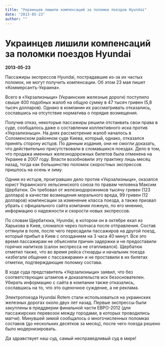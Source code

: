 ```yaml
---
title: "Украинцев лишили компенсаций за поломки поездов Hyundai"
date: "2013-05-23"
author: ""
---
```


# Украинцев лишили компенсаций за поломки поездов Hyundai

**2013-05-23** 

Пассажиры экспрессов Hyundai, пострадавшие из-за их частых поломок, не могут получить компенсации. Об этом 23 мая пишет «Коммерсантъ-Украина».



Всего в «Укрзализныци» (Украинские железные дороги) поступило свыше 400 подобных жалоб на общую сумму в 47 тысяч гривен (5,8 тысяч долларов). Однако в компании их рассматривать отказались, сославшись на отсутствие норматива о порядке возмещения.



Получив отказ, некоторые пассажиры решили отстаивать свои права в суде, сообщалось даже о составлении коллективного иска против «Укрзализныци». На днях рассмотрение жалоб началось в Соломенском районном суде Киева, который, однако, отказался принять сторону истцов. По данным издания, они не смогли доказать, что действительно присутствовали в сломавшихся поездах. Дело в том, что продажа именных железнодорожных билетов была отменена на Украине в 2007 году. Власти возобновили эту практику лишь месяц назад, тогда как большинство поломок скоростных экспрессов пришлось на осень и зиму.



Одним из истцов, проигравших дело против «Укрзализныци», оказался юрист Украинского хельсинкского союза по правам человека Максим Щербатюк. Он требовал от железнодорожников тысячу гривен (123 доллара) в качестве возмещения морального вреда, 99 гривен (12 долларов) компенсации за изменение класса поезда, а также призвал убрать с официального сайта компании ложную, по его мнению, информацию о надежности и скорости новых экспрессов.



По словам Щербатюка, Hyundai, в котором он в октябре ехал из Харькова в Киев, сломался через полчаса после отправления. Состав оттянули в поле, после чего пересадили пассажиров на другой поезд, который прибыл в Киев с опозданием на 3 часа 40 минут. Все это время пассажирам не объясняли причин задержки и не предоставили горячих напитков (салон экспресса не отапливался). Щербатюк отметил также, что во время рейса стюарды и начальник поезда «избегали общения с пассажирами» и не проставили в их билетах отметки, подтверждающие поломку состава.



В ходе суда представитель «Укрзализныци» заявил, что без соответствующих штампов и доказательств иск безоснователен. Убирать информацию с сайта в компании также отказались, сославшись на то, что это оценочное суждение, а не реклама.



Электропоезда Hyundai Rotem стали использоваться на украинских железных дорогах около двух лет назад. Первые экспрессы были закуплены в преддверии финальной части ЕВРО-2012 (для пассажирских перевозок между городами, в которых проводились матчи). Минувшей зимой сообщалось о многочисленных поломках составов (до нескольких десятков за месяц), после чего поезда решено было модернизировать.

Да здравствует наш суд, самый несправедливый суд в мире!